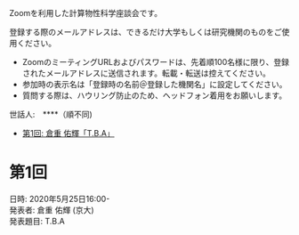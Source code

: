 Zoomを利用した計算物性科学座談会です。

登録する際のメールアドレスは、できるだけ大学もしくは研究機関のものをご使用ください。

* ZoomのミーティングURLおよびパスワードは、先着順100名様に限り、登録されたメールアドレスに送信されます。転載・転送は控えてください。
* 参加時の表示名は「登録時の名前＠登録した機関名」に設定してください。
* 質問する際は、ハウリング防止のため、ヘッドフォン着用をお願いします。


世話人:　****（順不同)

* [第1回: 倉重 佑輝「T.B.A」](#第1回)

# 第1回
日時: 2020年5月25日16:00-<br>
発表者: 倉重 佑輝 (京大)<br>
発表題目: T.B.A